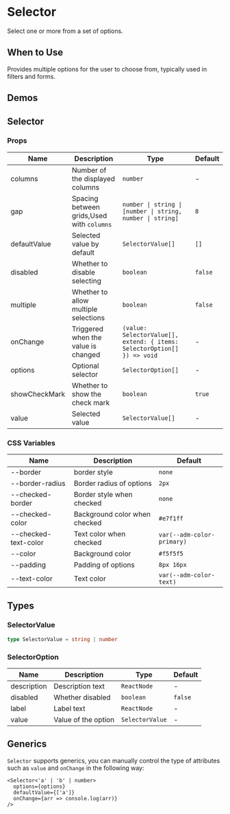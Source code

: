 # Selector

Select one or more from a set of options.

## When to Use

Provides multiple options for the user to choose from, typically used in filters and forms.

## Demos

<code src="./demos/demo1.tsx"></code>

<code src="./demos/demo2.tsx"></code>

## Selector

### Props

| Name          | Description                          | Type                                                                    | Default |
| ------------- | ------------------------------------ | ----------------------------------------------------------------------- | ------- |
| columns       | Number of the displayed columns      | `number`                                                                | -       |
| gap           | Spacing between grids,Used with `columns`       | `number \| string \| [number \| string, number \| string]`| `8`     |
| defaultValue  | Selected value by default            | `SelectorValue[]`                                                       | `[]`    |
| disabled      | Whether to disable selecting         | `boolean`                                                               | `false` |
| multiple      | Whether to allow multiple selections | `boolean`                                                               | `false` |
| onChange      | Triggered when the value is changed  | `(value: SelectorValue[], extend: { items: SelectorOption[] }) => void` | -       |
| options       | Optional selector                    | `SelectorOption[]`                                                      | -       |
| showCheckMark | Whether to show the check mark       | `boolean`                                                               | `true`  |
| value         | Selected value                       | `SelectorValue[]`                                                       | -       |

### CSS Variables

| Name                 | Description                   | Default                    |
| -------------------- | ----------------------------- | -------------------------- |
| --border             | border style                  | `none`                     |
| --border-radius      | Border radius of options      | `2px`                      |
| --checked-border     | Border style when checked     | `none`                     |
| --checked-color      | Background color when checked | `#e7f1ff`                  |
| --checked-text-color | Text color when checked       | `var(--adm-color-primary)` |
| --color              | Background color              | `#f5f5f5`                  |
| --padding            | Padding of options            | `8px 16px`                 |
| --text-color         | Text color                    | `var(--adm-color-text)`    |

## Types

### SelectorValue

```ts | pure
type SelectorValue = string | number
```

### SelectorOption

| Name        | Description         | Type            | Default |
| ----------- | ------------------- | --------------- | ------- |
| description | Description text    | `ReactNode`     | -       |
| disabled    | Whether disabled    | `boolean`       | `false` |
| label       | Label text          | `ReactNode`     | -       |
| value       | Value of the option | `SelectorValue` | -       |

## Generics

`Selector` supports generics, you can manually control the type of attributes such as `value` and `onChange` in the following way:

```tsx
<Selector<'a' | 'b' | number>
  options={options}
  defaultValue={['a']}
  onChange={arr => console.log(arr)}
/>
```
